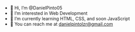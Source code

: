 - 👋 Hi, I’m @DanielPinto05
- 👀 I’m interested in Web Development
- 🌱 I’m currently learning HTML, CSS, and soon JavaScript
- 💞️ You can reach me at danielpintolzr@gmail.com

<!---
DanielPinto05/DanielPinto05 is a ✨ special ✨ repository because its `README.md` (this file) appears on your GitHub profile.
You can click the Preview link to take a look at your changes.
--->
